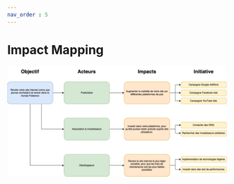 ```yaml
---
nav_order : 5
---
```

# Impact Mapping
<!-- Quels impacts identifions-nous pour atteindre les objectifs? -->

![](assets/impact-mapping.png)